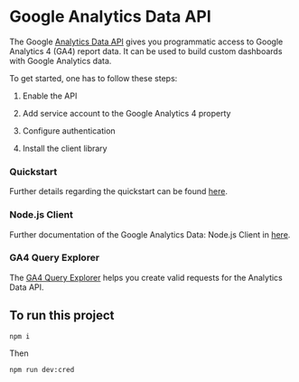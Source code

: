 # Google Analytics Data API

The Google [Analytics Data API](https://developers.google.com/analytics/devguides/reporting/data/v1) gives you programmatic access to Google Analytics 4 (GA4) report data. It can be used to build custom dashboards with Google Analytics data.

To get started, one has to follow these steps:

1.  Enable the API

2.  Add service account to the Google Analytics 4 property

3.  Configure authentication

4.  Install the client library

### Quickstart

Further details regarding the quickstart can be found [here](https://developers.google.com/analytics/devguides/reporting/data/v1/quickstart-client-libraries).

### Node.js Client

Further documentation of the Google Analytics Data: Node.js Client in [here](https://googleapis.dev/nodejs/analytics-data/latest/index.html).

### GA4 Query Explorer

The [GA4 Query Explorer](https://ga-dev-tools.google/ga4/query-explorer/) helps you create valid requests for the Analytics Data API.

## To run this project

```
npm i
```

Then

```
npm run dev:cred
```
